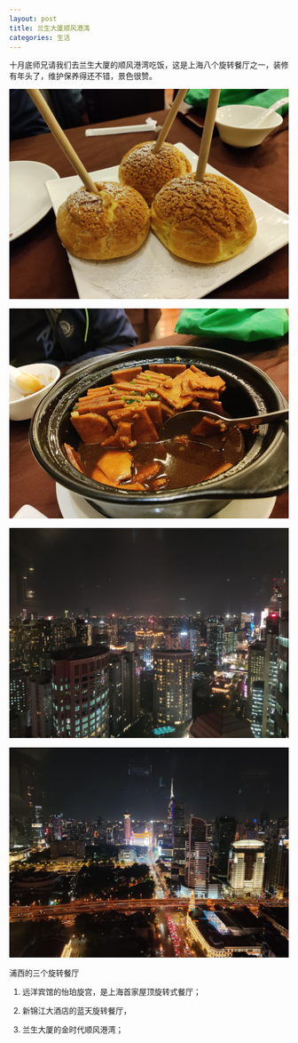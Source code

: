 ```yaml
---
layout: post
title: 兰生大厦顺风港湾
categories: 生活
---
```

十月底师兄请我们去兰生大厦的顺风港湾吃饭，这是上海八个旋转餐厅之一，装修有年头了，维护保养得还不错，景色很赞。

![爆浆榴莲](/assets/img/post/顺风港湾-爆浆榴莲.jpg "爆浆榴莲")

![芋头焖肉](/assets/img/post/顺风港湾-芋头焖肉.jpg)

![外景1](/assets/img/post/顺风港湾-外景1.jpg "外景")

![外景2](/assets/img/post/顺风港湾-外景2.jpg "外景")

浦西的三个旋转餐厅

1. 远洋宾馆的怡珀旋宫，是上海首家屋顶旋转式餐厅；

2. 新锦江大酒店的蓝天旋转餐厅，

3. 兰生大厦的金时代顺风港湾；
